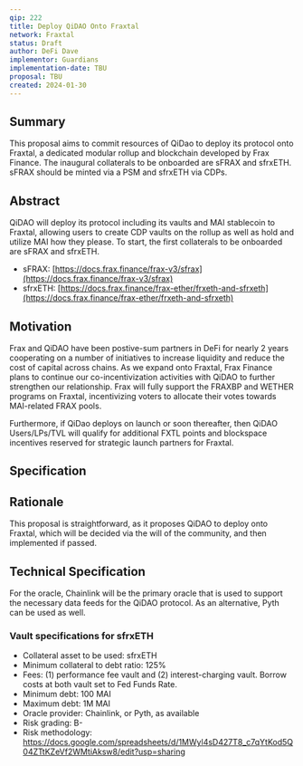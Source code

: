 ```yaml
---
qip: 222
title: Deploy QiDAO Onto Fraxtal
network: Fraxtal
status: Draft
author: DeFi Dave
implementor: Guardians
implementation-date: TBU
proposal: TBU
created: 2024-01-30
---
```


## **Summary**

This proposal aims to commit resources of QiDao to deploy its protocol onto Fraxtal, a dedicated modular rollup and blockchain developed by Frax Finance. The inaugural collaterals to be onboarded are sFRAX and sfrxETH. sFRAX should be minted via a PSM and sfrxETH via CDPs.

## **Abstract**

QiDAO will deploy its protocol including its vaults and MAI stablecoin to Fraxtal, allowing users to create CDP vaults on the rollup as well as hold and utilize MAI how they please. To start, the first collaterals to be onboarded are sFRAX and sfrxETH.

* sFRAX: [https://docs.frax.finance/frax-v3/sfrax](https://docs.frax.finance/frax-v3/sfrax)
* sfrxETH: [https://docs.frax.finance/frax-ether/frxeth-and-sfrxeth](https://docs.frax.finance/frax-ether/frxeth-and-sfrxeth)

## **Motivation**

Frax and QiDAO have been postive-sum partners in DeFi for nearly 2 years cooperating on a number of initiatives to increase liquidity and reduce the cost of capital across chains. As we expand onto Fraxtal, Frax Finance plans to continue our co-incentivization activities with QiDAO to further strengthen our relationship. Frax will fully support the FRAXBP and WETHER programs on Fraxtal, incentivizing voters to allocate their votes towards MAI-related FRAX pools. 

Furthermore, if QiDao deploys on launch or soon thereafter, then QiDAO Users/LPs/TVL will qualify for additional FXTL points and blockspace incentives reserved for strategic launch partners for Fraxtal.

## **Specification**

## **Rationale**

This proposal is straightforward, as it proposes QiDAO to deploy onto Fraxtal, which will be decided via the will of the community, and then implemented if passed.

## **Technical Specification**

For the oracle, Chainlink will be the primary oracle that is used to support the necessary data feeds for the QiDAO protocol. As an alternative, Pyth can be used as well.

### **Vault specifications for sfrxETH**

* Collateral asset to be used: sfrxETH
* Minimum collateral to debt ratio: 125%
* Fees: (1) performance fee vault and (2) interest-charging vault. Borrow costs at both vault set to Fed Funds Rate.
* Minimum debt: 100 MAI
* Maximum debt: 1M MAI
* Oracle provider: Chainlink, or Pyth, as available
* Risk grading: B-
* Risk methodology: https://docs.google.com/spreadsheets/d/1MWyl4sD427T8_c7qYtKod5Q04ZTtKZeVf2WMtiAksw8/edit?usp=sharing
